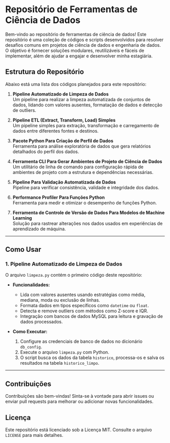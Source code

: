 # Repositório de Ferramentas de Ciência de Dados

Bem-vindo ao repositório de ferramentas de ciência de dados! Este repositório é uma coleção de códigos e scripts desenvolvidos para resolver desafios comuns em projetos de ciência de dados e engenharia de dados. O objetivo é fornecer soluções modulares, reutilizáveis e fáceis de implementar, além de ajudar a engajar e desenvolver minha estagiária.

## Estrutura do Repositório

Abaixo está uma lista dos códigos planejados para este repositório:

1. **Pipeline Automatizado de Limpeza de Dados**  
   Um pipeline para realizar a limpeza automatizada de conjuntos de dados, lidando com valores ausentes, formatação de dados e detecção de outliers.

2. **Pipeline ETL (Extract, Transform, Load) Simples**  
   Um pipeline simples para extração, transformação e carregamento de dados entre diferentes fontes e destinos.

3. **Pacote Python Para Criação de Perfil de Dados**  
   Ferramenta para análise exploratória de dados que gera relatórios detalhados do perfil dos dados.

4. **Ferramenta CLI Para Gerar Ambientes de Projeto de Ciência de Dados**  
   Um utilitário de linha de comando para configuração rápida de ambientes de projeto com a estrutura e dependências necessárias.

5. **Pipeline Para Validação Automatizada de Dados**  
   Pipeline para verificar consistência, validade e integridade dos dados.

6. **Performance Profiler Para Funções Python**  
   Ferramenta para medir e otimizar o desempenho de funções Python.

7. **Ferramenta de Controle de Versão de Dados Para Modelos de Machine Learning**  
   Solução para rastrear alterações nos dados usados em experiências de aprendizado de máquina.

---

## Como Usar

### 1. Pipeline Automatizado de Limpeza de Dados
O arquivo `limpeza.py` contém o primeiro código deste repositório:

- **Funcionalidades:**  
  - Lida com valores ausentes usando estratégias como média, mediana, moda ou exclusão de linhas.
  - Formata dados em tipos específicos como `datetime` ou `float`.
  - Detecta e remove outliers com métodos como Z-score e IQR.
  - Integração com bancos de dados MySQL para leitura e gravação de dados processados.

- **Como Executar:**
  1. Configure as credenciais de banco de dados no dicionário `db_config`.
  2. Execute o arquivo `limpeza.py` com Python.
  3. O script busca os dados da tabela `historico`, processa-os e salva os resultados na tabela `historico_limpo`.

---

## Contribuições
Contribuições são bem-vindas! Sinta-se à vontade para abrir issues ou enviar pull requests para melhorar ou adicionar novas funcionalidades.

## Licença
Este repositório está licenciado sob a Licença MIT. Consulte o arquivo `LICENSE` para mais detalhes.

